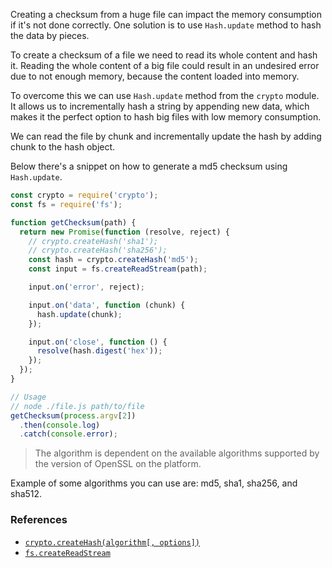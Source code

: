 Creating a checksum from a huge file can impact the memory consumption if it's not done correctly. One solution is to use `Hash.update` method to hash the data by pieces.

To create a checksum of a file we need to read its whole content and hash it. Reading the whole content of a big file could result in an undesired error due to not enough memory, because the content loaded into memory.

To overcome this we can use `Hash.update` method from the `crypto` module. It allows us to incrementally hash a string by appending new data, which makes it the perfect option to hash big files with low memory consumption.

We can read the file by chunk and incrementally update the hash by adding chunk to the hash object.

Below there's a snippet on how to generate a md5 checksum using `Hash.update`.

```js
const crypto = require('crypto');
const fs = require('fs');

function getChecksum(path) {
  return new Promise(function (resolve, reject) {
    // crypto.createHash('sha1');
    // crypto.createHash('sha256');
    const hash = crypto.createHash('md5');
    const input = fs.createReadStream(path);

    input.on('error', reject);

    input.on('data', function (chunk) {
      hash.update(chunk);
    });

    input.on('close', function () {
      resolve(hash.digest('hex'));
    });
  });
}

// Usage
// node ./file.js path/to/file
getChecksum(process.argv[2])
  .then(console.log)
  .catch(console.error);
```

> The algorithm is dependent on the available algorithms supported by the version of OpenSSL on the platform.

Example of some algorithms you can use are: md5, sha1, sha256, and sha512.

### References

- [`crypto.createHash(algorithm[, options])`](https://nodejs.org/api/crypto.html#crypto_crypto_createhash_algorithm_options)
- [`fs.createReadStream`](https://nodejs.org/api/fs.html#fs_fs_createreadstream_path_options)
